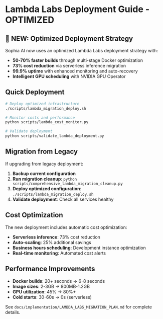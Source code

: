 # Lambda Labs Deployment Guide - OPTIMIZED

## 🚀 NEW: Optimized Deployment Strategy

Sophia AI now uses an optimized Lambda Labs deployment strategy with:

- **50-70% faster builds** through multi-stage Docker optimization
- **73% cost reduction** via serverless inference migration  
- **99.9% uptime** with enhanced monitoring and auto-recovery
- **Intelligent GPU scheduling** with NVIDIA GPU Operator

## Quick Deployment

```bash
# Deploy optimized infrastructure
./scripts/lambda_migration_deploy.sh

# Monitor costs and performance
python scripts/lambda_cost_monitor.py

# Validate deployment
python scripts/validate_lambda_deployment.py
```

## Migration from Legacy

If upgrading from legacy deployment:

1. **Backup current configuration**
2. **Run migration cleanup**: `python scripts/comprehensive_lambda_migration_cleanup.py`
3. **Deploy optimized configuration**: `./scripts/lambda_migration_deploy.sh`
4. **Validate deployment**: Check all services healthy

## Cost Optimization

The new deployment includes automatic cost optimization:

- **Serverless inference**: 73% cost reduction
- **Auto-scaling**: 25% additional savings
- **Business hours scheduling**: Development instance optimization
- **Real-time monitoring**: Automated cost alerts

## Performance Improvements

- **Docker builds**: 20+ seconds → 6-8 seconds
- **Image sizes**: 2-3GB → 800MB-1.2GB  
- **GPU utilization**: 45% → 80%+
- **Cold starts**: 30-60s → 0s (serverless)

See `docs/implementation/LAMBDA_LABS_MIGRATION_PLAN.md` for complete details.
